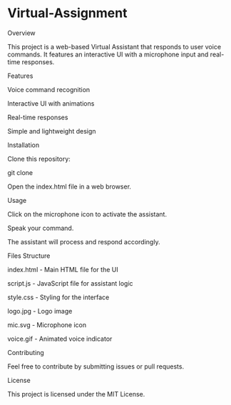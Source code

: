 # Virtual-Assignment

Overview

This project is a web-based Virtual Assistant that responds to user voice commands. It features an interactive UI with a microphone input and real-time responses.

Features

Voice command recognition

Interactive UI with animations

Real-time responses

Simple and lightweight design

Installation

Clone this repository:

git clone <repository-url>

Open the index.html file in a web browser.

Usage

Click on the microphone icon to activate the assistant.

Speak your command.

The assistant will process and respond accordingly.

Files Structure

index.html - Main HTML file for the UI

script.js - JavaScript file for assistant logic

style.css - Styling for the interface

logo.jpg - Logo image

mic.svg - Microphone icon

voice.gif - Animated voice indicator

Contributing

Feel free to contribute by submitting issues or pull requests.

License

This project is licensed under the MIT License.


